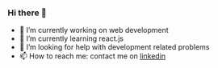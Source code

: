 ### Hi there 👋

- 🔭 I’m currently working on web development 
- 🌱 I’m currently learning react.js
- 🤔 I’m looking for help with development related problems
- 📫 How to reach me: contact me on [linkedin](https://www.linkedin.com/in/loki5654/)
